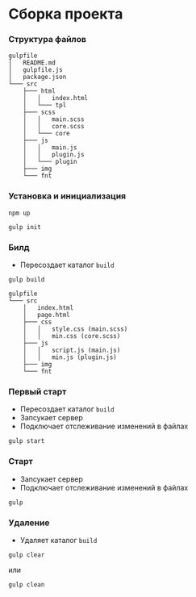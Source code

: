 # Сборка проекта

### Структура файлов
```
gulpfile
│   README.md
│   gulpfile.js
│   package.json
└─── src
    ├─── html
    │   │   index.html
    │   └─── tpl
    ├─── scss
    │   │   main.scss
    │   │   core.scss
    │   └─── core
    ├─── js
    │   │   main.js
    │   │   plugin.js
    │   └─── plugin
    ├─── img
    └─── fnt
```

### Установка и инициализация
```
npm up

gulp init
```

### Билд

 - Пересоздает каталог `build`

```
gulp build
```
```
gulpfile
└─── src
    │   index.html
    │   page.html
    ├─── css
    │   │   style.css (main.scss)
    │   │   min.css (core.scss)
    ├─── js
    │   │   script.js (main.js)
    │   │   min.js (plugin.js)
    ├─── img
    └─── fnt
```
### Первый старт

 - Пересоздает каталог `build`
 - Запсукает сервер
 - Подключает отслеживание изменений в файлах

```
gulp start
```

### Старт

 - Запсукает сервер
 - Подключает отслеживание изменений в файлах

```
gulp
```

### Удаление

 - Удаляет каталог `build`

```
gulp clear
```
или
```
gulp clean
```
